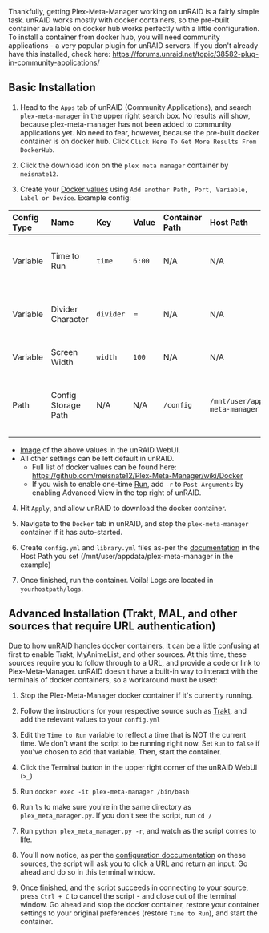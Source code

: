 Thankfully, getting Plex-Meta-Manager working on unRAID is a fairly simple task. unRAID works mostly with docker containers, so the pre-built container available on docker hub works perfectly with a little configuration.
To install a container from docker hub, you will need community applications - a very popular plugin for unRAID servers. If you don't already have this installed, check here: https://forums.unraid.net/topic/38582-plug-in-community-applications/

## Basic Installation

1. Head to the `Apps` tab of unRAID (Community Applications), and search `plex-meta-manager` in the upper right search box. No results will show, because plex-meta-manager has not been added to community applications yet. No need to fear, however, because the pre-built docker container is on docker hub. Click `Click Here To Get More Results From DockerHub`.

2. Click the download icon on the `plex meta manager` container by `meisnate12`.

3. Create your [Docker values](https://github.com/meisnate12/Plex-Meta-Manager-Wiki/blob/master/Docker.md) using `Add another Path, Port, Variable, Label or Device`. Example config:

| Config Type | Name | Key | Value | Container Path | Host Path | Access Mode | Description |
| :--- | :--- | :--- | :--- | :--- | :--- | :--- | :--- |
| Variable | Time to Run | `time` | `6:00` | N/A | N/A | N/A | Time to update each day. Format: HH:MM |
| Variable | Divider Character | `divider` | = | N/A | N/A | N/A | The character that divides the sections |
| Variable | Screen Width | `width` | `100` | N/A | N/A | N/A | An integer between 90 and 300 |
| Path | Config Storage Path | N/A | N/A | `/config` | `/mnt/user/appdata/plex-meta-manager` | Read/Write | Translation from docker container path to host path |

* [Image](https://i.imgur.com/2y8RPTt.png) of the above values in the unRAID WebUI.
* All other settings can be left default in unRAID.
  * Full list of docker values can be found here: https://github.com/meisnate12/Plex-Meta-Manager/wiki/Docker
  * If you wish to enable one-time [Run](https://github.com/meisnate12/Plex-Meta-Manager/wiki/Docker), add `-r` to `Post Arguments` by enabling Advanced View in the top right of unRAID.
  
4. Hit `Apply`, and allow unRAID to download the docker container.

5. Navigate to the `Docker` tab in unRAID, and stop the `plex-meta-manager` container if it has auto-started.

6. Create `config.yml` and `library.yml` files as-per the [documentation](https://github.com/meisnate12/Plex-Meta-Manager/wiki/Configuration-File) in the Host Path you set (/mnt/user/appdata/plex-meta-manager in the example)

7. Once finished, run the container. Voila! Logs are located in `yourhostpath/logs`.

## Advanced Installation (Trakt, MAL, and other sources that require URL authentication)

Due to how unRAID handles docker containers, it can be a little confusing at first to enable Trakt, MyAnimeList, and other sources. At this time, these sources require you to follow through to a URL, and provide a code or link to Plex-Meta-Manager. unRAID doesn't have a built-in way to interact with the terminals of docker containers, so a workaround must be used:

1. Stop the Plex-Meta-Manager docker container if it's currently running.

2. Follow the instructions for your respective source such as [Trakt](https://github.com/meisnate12/Plex-Meta-Manager/wiki/Trakt-Attributes), and add the relevant values to your `config.yml`

3. Edit the `Time to Run` variable to reflect a time that is NOT the current time. We don't want the script to be running right now. Set `Run` to `false` if you've chosen to add that variable. Then, start the container.

4. Click the Terminal button in the upper right corner of the unRAID WebUI (`>_`)

5. Run `docker exec -it plex-meta-manager /bin/bash`

6. Run `ls` to make sure you're in the same directory as `plex_meta_manager.py`. If you don't see the script, run `cd /`
  
7. Run `python plex_meta_manager.py -r`, and watch as the script comes to life.

8. You'll now notice, as per the [configuration doccumentation](https://github.com/meisnate12/Plex-Meta-Manager/wiki/Configuration-File) on these sources, the script will ask you to click a URL and return an input. Go ahead and do so in this terminal window.

9. Once finished, and the script succeeds in connecting to your source, press `Ctrl + C` to cancel the script - and close out of the terminal window. Go ahead and stop the docker container, restore your container settings to your original preferences (restore `Time to Run`), and start the container.
